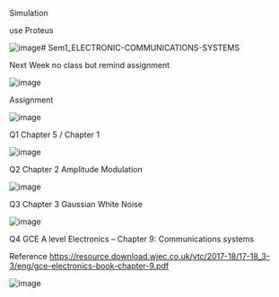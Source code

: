 Simulation

use Proteus


![image](https://github.com/junxian428/Sem1_ELECTRONIC-COMMUNICATIONS-SYSTEMS/assets/58724748/78706492-d8ad-4839-a075-4006d3c1f197)# Sem1_ELECTRONIC-COMMUNICATIONS-SYSTEMS

Next Week no class but remind assignment

![image](https://github.com/junxian428/Sem1_ELECTRONIC-COMMUNICATIONS-SYSTEMS/assets/58724748/37dfbcc6-18ec-4cfb-a59d-6180dce56cc2)

Assignment 

![image](https://github.com/junxian428/Sem1_ELECTRONIC-COMMUNICATIONS-SYSTEMS/assets/58724748/d4d5c21a-ad79-44f2-b083-454c3fc7b2bf)

Q1 Chapter 5 / Chapter 1

![image](https://github.com/junxian428/Sem1_ELECTRONIC-COMMUNICATIONS-SYSTEMS/assets/58724748/a839ad5b-1a16-402f-b3a0-b93a48a62936)


Q2 Chapter 2 Amplitude Modulation

![image](https://github.com/junxian428/Sem1_ELECTRONIC-COMMUNICATIONS-SYSTEMS/assets/58724748/3af73aef-d071-4c2a-9917-a8f78008db3b)


Q3 Chapter 3 Gaussian White Noise 

![image](https://github.com/junxian428/Sem1_ELECTRONIC-COMMUNICATIONS-SYSTEMS/assets/58724748/5206aa3a-4688-44b4-bcde-770aeb2dc028)

Q4 GCE A level Electronics – Chapter 9: Communications systems
 
 Reference  https://resource.download.wjec.co.uk/vtc/2017-18/17-18_3-3/eng/gce-electronics-book-chapter-9.pdf

![image](https://github.com/junxian428/Sem1_ELECTRONIC-COMMUNICATIONS-SYSTEMS/assets/58724748/55ecb0dc-89f7-45cc-a325-63874e993527)

